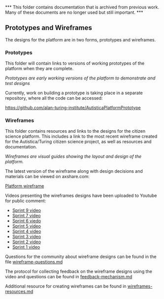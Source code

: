 *** This folder contains documentation that is archived from previous work. Many of these documents are no longer used but still important. ***

## Prototypes and Wireframes

The designs for the platform are in two forms, prototypes and wireframes.

### Prototypes

This folder will contain links to versions of working prototypes of the platform when they are complete.

*Prototypes are early working versions of the platform to demonstrate and test designs*

Currently, work on building a prototype is taking place in a separate repository, where all the code can be accessed:

https://github.com/alan-turing-institute/AutisticaPlatformPrototype

### Wireframes

This folder contains resources and links to the designs for the citizen science platform. This includes a link to the most recent wireframe created for the Autistica/Turing citizen science project, as well as resources and documentation.

*Wireframes are visual guides showing the layout and design of the platform.* 

The latest version of the wireframe along with design decisions and materials can be viewed on axshare.com:

[Platform wireframe](https://c6q95y.axshare.com)

Videos presenting the wireframes designs have been uploaded to Youtube for public comment: 

* [Sprint 9 video](https://youtu.be/vRm5BaR7fKA)
* [Sprint 7 video](https://www.youtube.com/watch?v=3a3A1BxFBUU&feature=youtu.be)
* [Sprint 6 viedo](https://www.youtube.com/watch?v=UAon_KHBaMM&feature=youtu.be)
* [Sprint 5 video](https://www.youtube.com/watch?v=GWvf1KbF5GE&feature=youtu.be)
* [Sprint 4 video](https://www.youtube.com/watch?v=0VXnqlS94Oo&feature=youtu.be)
* [Sprint 3 video](https://www.youtube.com/watch?v=IG-Vq8m8ELA&feature=youtu.be)
* [Sprint 2 video](https://www.youtube.com/watch?v=A_6uOwFZRfo&feature=youtu.be)
* [Sprint 1 video](https://www.youtube.com/watch?v=4f6kn5HLysc)

Questions for the community about wireframe designs can be found in the file [wireframe-questions.md](wireframe-questions.md)

The protocol for collecting feedback on the wireframe designs using the video and questions can be found in [feedback-mechanism.md](feedback-mechanism.md)

Additional resource for creating wireframes can be found in [wireframes-resources.md](wireframes-resources.md)

